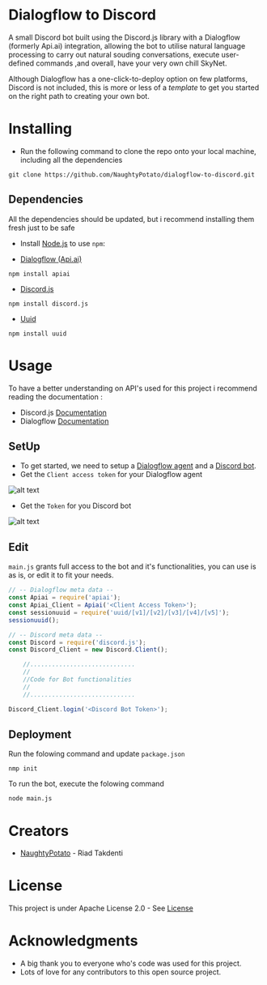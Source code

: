 # Dialogflow to Discord
A small Discord bot built using the Discord.js library with a Dialogflow (formerly Api.ai) integration, allowing the bot to utilise natural language processing to carry out natural souding conversations, execute user-defined commands ,and overall, have your very own chill SkyNet.

Although Dialogflow has a one-click-to-deploy option on few platforms, Discord is not included, this is more or less of a *template* to get you started on the right path to creating your own bot.

# Installing
* Run the following command to clone the repo onto your local machine, including all the dependencies
```
git clone https://github.com/NaughtyPotato/dialogflow-to-discord.git
```

## Dependencies
All the dependencies should be updated, but i recommend installing them fresh just to be safe
* Install [Node.js](https://nodejs.org/en/) to use `npm`:

* [Dialogflow (Api.ai)](https://github.com/dialogflow/dialogflow-nodejs-client)
```
npm install apiai
```
* [Discord.js](https://github.com/discordjs/discord.js)
```
npm install discord.js
```
* [Uuid](https://github.com/kelektiv/node-uuid)
```
npm install uuid
```

# Usage
To have a better understanding on API's used for this project i recommend reading the documentation :
* Discord.js [Documentation](https://discord.js.org/#/docs/main/stable/general/welcome)
* Dialogflow [Documentation](https://dialogflow.com/docs)

## SetUp
* To get started, we need to setup a [Dialogflow agent](https://dialogflow.com/) and a [Discord bot](https://discordapp.com/developers/applications/).
* Get the `Client access token` for your Dialogflow agent 

![alt text](https://dialogflow.com/docs/images/references/api-reference/001-authentication.png)

* Get the `Token` for you Discord bot 

![alt text](https://i.imgur.com/X9DLswn.png)

## Edit 
`main.js` grants full access to the bot and it's functionalities, you can use is as is, or edit it to fit your needs.
```Javascript
// -- Dialogflow meta data -- 
const Apiai = require('apiai');                                         //Reference to the Dialogfow package
const Apiai_Client = Apiai('<Client Access Token>');                    //Your client access token to call for your Dialogflow agent
const sessionuuid = require('uuid/[v1]/[v2]/[v3]/[v4]/[v5]');
sessionuuid();                                                          //Generate a uuid to be used as a sessionId

// -- Discord meta data -- 
const Discord = require('discord.js');
const Discord_Client = new Discord.Client();

    //.............................
    //
    //Code for Bot functionalities
    //
    //.............................

Discord_Client.login('<Discord Bot Token>');                            //Your bot token to call for your Discord bot
```
## Deployment
Run the folowing command and update `package.json`
```
nmp init
```

To run the bot, execute the folowing command
```
node main.js
```

# Creators
* [NaughtyPotato](https://github.com/NaughtyPotato) - Riad Takdenti

# License
This project is under Apache License 2.0 - See [License](https://github.com/NaughtyPotato/dialogflow-to-discord/blob/master/LICENSE)

# Acknowledgments
* A big thank you to everyone who's code was used for this project.
* Lots of love for any contributors to this open source project.